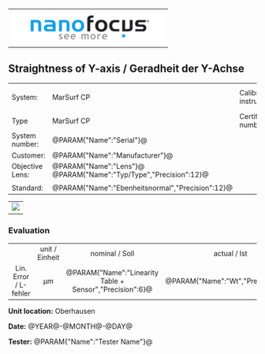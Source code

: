 <!--   EvalAlgoName=NF_NED_MScan_Abnahme_GY_PS -->


||
|-:|
|![](logo.png)|

## Straightness of Y-axis / Geradheit der Y-Achse

 


|||||
|-|-|-|-|
|System: |MarSurf CP |Calibration instruction:| VDI/VDE 2655 Part 1.2|
|Type| MarSurf CP | Certificate number: |600410-44854376|
|System number:| @PARAM{"Name":"Serial"}@|||
|Customer:| @PARAM{"Name":"Manufacturer"}@|||
|Objective Lens: |@PARAM{"Name":"Lens"}@  @PARAM{"Name":"Typ/Type","Precision":12}@ |||
|| |||
|Standard: |@PARAM{"Name":"Ebenheitsnormal","Precision":12}@|||

 

 || 
|:-:|
|![](StraightnessY_PS.svg)|


### Evaluation

||||||||
|:-:|:-:|:-:|:-:|:-:|:-:|:-:|
| |unit / Einheit |nominal / Soll |   actual / Ist| Status|
| Lin. Error / L-fehler   | µm | @PARAM{"Name":"Linearity Table + Sensor","Precision":6}@ |   @PARAM{"Name":"Wt","Precision":3}@ | <span id="control"> Ok</span>|
 

__Unit location:__ Oberhausen

__Date:__ @YEAR@-@MONTH@-@DAY@ 

__Tester:__ @PARAM{"Name":"Tester Name"}@


 

<div id="sumresults">  </div>

<script>

var PARAM = @PJSON{"Set":0}@;
var META = @MJSON{"Set":0}@;

 
var value =   @PARAM{"Name":"Wt","Precision":3}@;
var nominal = @PARAM{"Name":"Linearity Table + Sensor","Precision":6}@;
 
if(  value < nominal)
{
 document.getElementById("control").innerHTML = "Ok";
}
else
{
 document.getElementById("control").innerHTML = "not Ok";
}

</script>

 